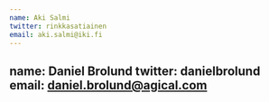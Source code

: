 ```yaml
---
name: Aki Salmi
twitter: rinkkasatiainen
email: aki.salmi@iki.fi
---
```

name: Daniel Brolund
twitter: danielbrolund
email: daniel.brolund@agical.com
---
